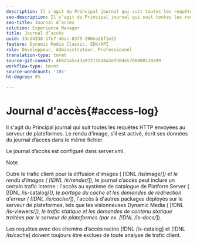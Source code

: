 ```yaml
---
description: Il s'agit du Principal journal qui suit toutes les requêtes HTTP envoyées au serveur de plateformes. Le rendu d’image, s’il est activé, écrit ses données du journal d’accès dans le même fichier.
seo-description: Il s'agit du Principal journal qui suit toutes les requêtes HTTP envoyées au serveur de plateformes. Le rendu d’image, s’il est activé, écrit ses données du journal d’accès dans le même fichier.
seo-title: Journal d’accès
solution: Experience Manager
title: Journal d’accès
uuid: 33cd4338-1fe7-46ac-83f5-200ea26f1e22
feature: Dynamic Media Classic, SDK/API
role: Développeur, Administrateur, Professionnel
translation-type: tm+mt
source-git-commit: 469d1a5c43a972116a8a2efb0de5708800130a99
workflow-type: tm+mt
source-wordcount: '185'
ht-degree: 0%

---
```



# Journal d&#39;accès{#access-log}

Il s&#39;agit du Principal journal qui suit toutes les requêtes HTTP envoyées au serveur de plateformes. Le rendu d’image, s’il est activé, écrit ses données du journal d’accès dans le même fichier.

Le journal d’accès est configuré dans server.xml.

>[!NOTE]
>
>Outre le trafic client pour la diffusion d’images ( [!DNL /is/image/*]) et le rendu d’images ( [!DNL /ir/render/*]), le journal d’accès peut inclure un certain trafic interne : l&#39;accès au système de catalogue de Platform Server ( [!DNL /is-catalog/*]), le partage du cache et les demandes de redirection d&#39;erreur ( [!DNL /is/cache/*]), l&#39;accès à d&#39;autres packages déployés sur le serveur de plateformes, tels que les visionneuses Dynamic Media ( [!DNL /is-viewers/*]), le trafic statique et les demandes de contenu statique traitées par le serveur de plateformes (par ex. [!DNL /is-docs/*]).

Les requêtes avec des chemins d’accès racine [!DNL /is-catalog] et [!DNL /is/cache] doivent toujours être exclues de toute analyse de trafic client.

